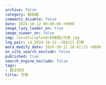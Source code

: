 ```yaml
---
archive: false
category: 猫档案
comments_disable: false
date: 2024-10-12 00:00:00 +0000
image_lazy_loader_on: true
image_viewer_on: false
img: /assets/upload/封面图/花卷.jpg
lng_pair: id_2024-10-12--204221_花卷
meta_modify_date: 2024-10-12 20:42:23 +0800
on_site_search_exclude: false
published: true
search_engine_exclude: false
tags:
- 嘉定校区
title: 花卷
---
```

